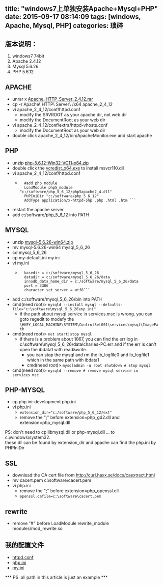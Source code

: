 title: "windows7上单独安装Apache+Mysql+PHP"
date: 2015-09-17 08:14:09
tags: [windows, Apache, Mysql, PHP]
categories: 琐碎
---

## 版本说明：

1. windows7 74bit
2. Apache 2.4.12
3. Mysql 5.6.26
4. PHP 5.6.12

## APACHE

- unrar x [Apache_HTTP_Server_2.4.12.rar](/uploads/install_amp_on_win/Apache_HTTP_Server_2.4.12.rar)  
- cp -r Apache\ HTTP\ Server\ /x64 apache_2_4_12
- vi apache_2_4_12/conf/httpd.conf
    - modify the SRVROOT as your apache dir, not web dir
    - modify the DocumentRoot as your web dir
- vi apache_2_4_12/conf/extra/httpd-vhosts.conf
    - modify the DocumentRoot as your web dir
- double click apache_2_4_12/bin/ApacheMonitor.exe and start apache

<!-- more -->

## PHP

- unzip [php-5.6.12-Win32-VC11-x64.zip](/uploads/install_amp_on_win/php-5.6.12-Win32-VC11-x64.zip)
- double click the [vcredist_x64.exe](/uploads/install_amp_on_win/vcredist_x64.exe) to install msvcr110.dll
- vi apache_2_4_12/conf/httpd.conf
    - ```
        #add php module
        LoadModule php5_module "c:/software/php_5_6_12/php5apache2_4.dll"
        PHPIniDir "c:/software/php_5_6_12"
        AddType application/x-httpd-php .php .html .htm ```
- restart the apache server
- add c:/software/php_5_6_12 into PATH

## MYSQL

- unzip [mysql-5.6.26-win64.zip]()
- mv mysql-5.6.26-win64 mysql_5_6_26
- cd mysql_5_6_26
- cp my-default.ini my.ini
- vi my.ini
    - ```
        basedir = c:/software/mysql_5_6_26
        datadir = c:/software/mysql_5_6_26/data
        innodb_data_home_dir = c:/software/mysql_5_6_26/data
        port = 3306
        character_set_server = utf8```
- add c:/software/mysql_5_6_26/bin into PATH
- cmd(need root)> `mysqld --install mysql --defaults-file="c:\software\mysql_5_6_26\my.ini"`
    - if the path about mysql service in services.msc is wrong. you can goto regedit to modefy the `\HKEY_LOCAL_MACHINE\SYSTEM\ControlSet001\services\mysql\ImagePath`
- cmd(need root)> `net start|stop mysql`
    - if there is a problem about 1067, you can find the err log in c:\software\mysql_5_6_26\data\charles-PC.err and if the err is can't open the ibdata1 with read&write.
        - you can stop the mysql and rm the ib_logfile0 and ib_logfile1 which in the same path with ibdata1
        - cmd(need root)> `mysqladmin -u root shutdown # stop mysql`
- cmd(need root)> `mysqld --remove # remove mysql service in services.msc`

## PHP-MYSQL

- cp php.ini-development php.ini
- vi php.ini
    - `extension_dir="c:/software/php_5_6_12/ext"`
    - remove the ";" before extension=php_gd2.dll and extension=php_mysql.dll

PS: don't need to cp libmysql.dll or php-mysql.dll ... to c:\windows\system32.  
these dll can be found by extension_dir and apache can find the php.ini by PHPIniDir  

## SSL

- download the CA cert file from http://curl.haxx.se/docs/caextract.html
- mv cacert.pem c:\software\cacert.pem
- vi php.ini
    - remove the ";" before extension=php_openssl.dll
    - `openssl.cafile=c:\software\cacert.pem`

## rewrite

- remove "#" before LoadModule rewrite_module modules/mod_rewrite.so

## 我的配置文件

- [httpd.conf](/uploads/install_amp_on_win/httpd.conf)
- [php.ini](/uploads/install_amp_on_win/php.ini)
- [my.ini](/uploads/install_amp_on_win/my.ini)

*** PS: all path in this article is just an example ***
